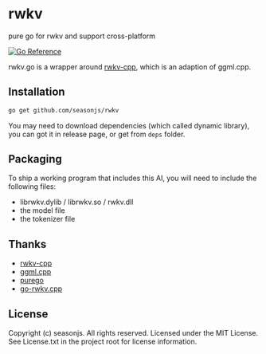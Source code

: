 # rwkv

pure go for rwkv and support cross-platform

[![Go Reference](https://pkg.go.dev/badge/github.com/seasonjs/rwkv.svg)](https://pkg.go.dev/github.com/seasonjs/rwkv.cpp)

rwkv.go is a wrapper around [rwkv-cpp](https://github.com/saharNooby/rwkv.cpp), which is an adaption of ggml.cpp.

## Installation

```bash
go get github.com/seasonjs/rwkv
```

You may need to download dependencies (which called dynamic library), you can got it in release page, or get from `deps` folder.


## Packaging

To ship a working program that includes this AI, you will need to include the following files:

* librwkv.dylib / librwkv.so / rwkv.dll
* the model file
* the tokenizer file

## Thanks

* [rwkv-cpp](https://github.com/saharNooby/rwkv.cpp)
* [ggml.cpp](https://github.com/saharNooby/ggml.cpp)
* [purego](https://github.com/ebitengine/purego)
* [go-rwkv.cpp](https://github.com/donomii/go-rwkv.cpp)

## License

Copyright (c) seasonjs. All rights reserved.
Licensed under the MIT License. See License.txt in the project root for license information.